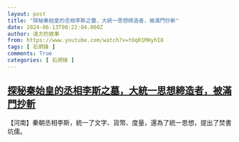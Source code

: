 ```yaml
---
layout: post
title: "探秘秦始皇的丞相李斯之墓，大統一思想締造者，被滿門抄斬"
date: 2024-06-13T00:22:04.000Z
author: 遠方的故事
from: https://www.youtube.com/watch?v=tOqR1MHyhI8
tags: [ 石炳锋 ]
comments: True
categories: [ 石炳锋 ]
---
```

<!--1718238124000-->
[探秘秦始皇的丞相李斯之墓，大統一思想締造者，被滿門抄斬](https://www.youtube.com/watch?v=tOqR1MHyhI8)
------

<div>
【河南】秦朝丞相李斯，統一了文字、貨幣、度量，還為了統一思想，提出了焚書坑儒。
</div>
